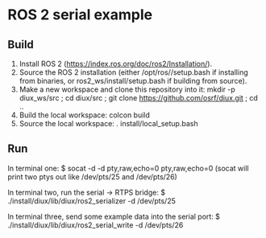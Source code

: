 # ROS 2 serial example

## Build

1.  Install ROS 2 (https://index.ros.org/doc/ros2/Installation/).
1.  Source the ROS 2 installation (either /opt/ros/<rosdistro>/setup.bash if installing from binaries, or ros2_ws/install/setup.bash if building from source).
1.  Make a new workspace and clone this repository into it: mkdir -p diux_ws/src ; cd diux/src ; git clone https://github.com/osrf/diux.git ; cd ..
1.  Build the local workspace: colcon build
1.  Source the local workspace: . install/local_setup.bash

## Run

In terminal one:
$ socat -d -d pty,raw,echo=0 pty,raw,echo=0
(socat will print two ptys out like /dev/pts/25 and /dev/pts/26)

In terminal two, run the serial -> RTPS bridge:
$ ./install/diux/lib/diux/ros2_serializer -d /dev/pts/25

In terminal three, send some example data into the serial port:
$ ./install/diux/lib/diux/ros2_serial_write -d /dev/pts/26
